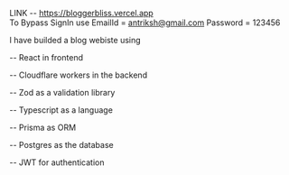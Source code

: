 LINK -- https://bloggerbliss.vercel.app                                                                                                        
To Bypass SignIn use 
EmailId = antriksh@gmail.com
Password = 123456

I have builded a blog webiste using

-- React in frontend

-- Cloudflare workers in the backend

-- Zod as a validation library

-- Typescript as a language 

-- Prisma as ORM

-- Postgres as the database

-- JWT for authentication
